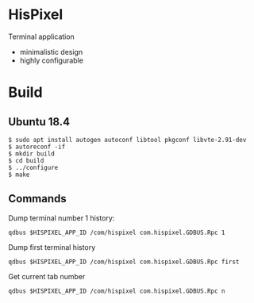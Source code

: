 # HisPixel

Terminal application

- minimalistic design
- highly configurable

# Build

## Ubuntu 18.4

```
$ sudo apt install autogen autoconf libtool pkgconf libvte-2.91-dev
$ autoreconf -if
$ mkdir build
$ cd build
$ ../configure
$ make

```


## Commands
Dump terminal number 1 history:

```
qdbus $HISPIXEL_APP_ID /com/hispixel com.hispixel.GDBUS.Rpc 1
```

Dump first terminal history
```
qdbus $HISPIXEL_APP_ID /com/hispixel com.hispixel.GDBUS.Rpc first
```

Get current tab number
```
qdbus $HISPIXEL_APP_ID /com/hispixel com.hispixel.GDBUS.Rpc n
```
